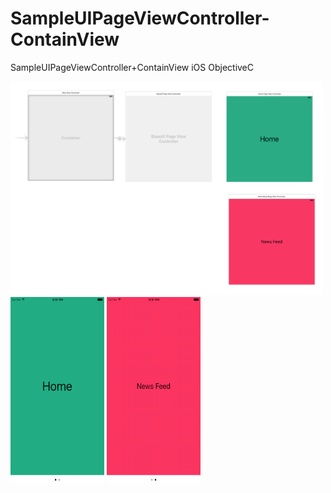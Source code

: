 # SampleUIPageViewController-ContainView
SampleUIPageViewController+ContainView iOS ObjectiveC

<img src="https://raw.githubusercontent.com/chinnawatp/SampleUIPageViewController-ContainView/master/SampleImages/Screen%20Shot%202558-10-04%20at%208.50.40%20PM.png" width="500">

<img src="https://github.com/chinnawatp/SampleUIPageViewController-ContainView/blob/master/SampleImages/Simulator%20Screen%20Shot%20Oct%204,%202558%20BE,%208.51.22%20PM.png?raw=true" width="150" height="300">
<img src="https://github.com/chinnawatp/SampleUIPageViewController-ContainView/blob/master/SampleImages/Simulator%20Screen%20Shot%20Oct%204,%202558%20BE,%208.51.29%20PM.png?raw=true" width="150" height="300">
